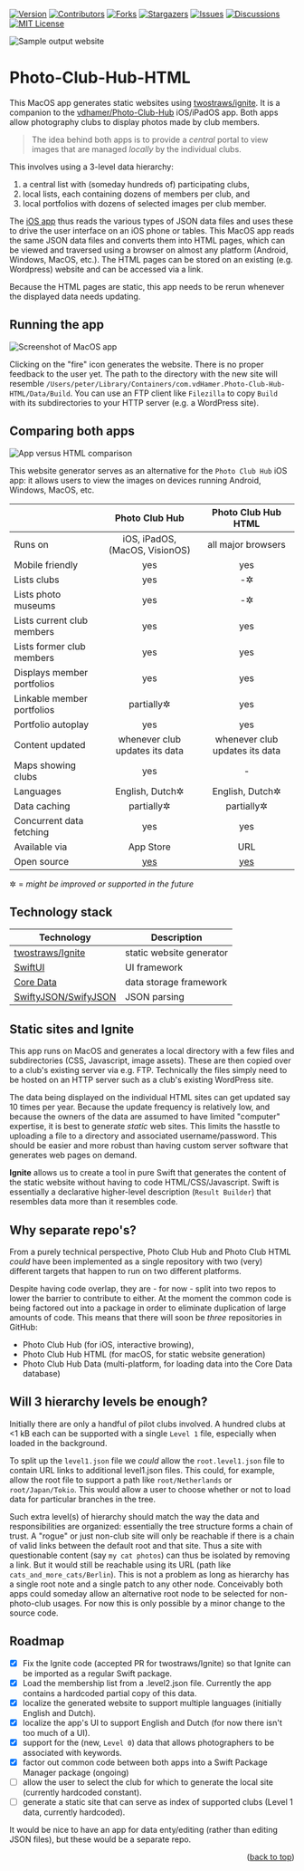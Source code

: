 <div id="top"></div>

[![Version][stable-version]][version-url]
[![Contributors][contributors-shield]][contributors-url]
[![Forks][forks-shield]][forks-url]
[![Stargazers][stars-shield]][stars-url]
[![Issues][issues-shield]][issues-url]
[![Discussions][discussions-shield]][discussions-url]
[![MIT License][license-shield]][license-url]

![Sample output website](images/Screenshot_Ignite.png "Sample output website")

# Photo-Club-Hub-HTML

This MacOS app generates static websites using [twostraws/ignite](https://github.com/twostraws/ignite).
It is a companion to the [vdhamer/Photo-Club-Hub](https://github.com/vdhamer/Photo-Club-Hub) iOS/iPadOS app.
Both apps allow photography clubs to display photos made by club members.

> The idea behind both apps is to provide a _central_ portal to view images that are managed _locally_ by the individual clubs.

This involves using a 3-level data hierarchy: 

1. a central list with (someday hundreds of) participating clubs,
2. local lists, each containing dozens of members per club, and
3. local portfolios with dozens of selected images per club member.

The [iOS app](https://github.com/vdhamer/Photo-Club-Hub) thus reads the various types of JSON data files
and uses these to drive the user interface on an iOS phone or tables.
This MacOS app reads the same JSON data files and converts them into HTML pages,
which can be viewed and traversed using a browser on almost any platform (Android, Windows, MacOS, etc.). 
The HTML pages can be stored on an existing (e.g. Wordpress) website and can be accessed via a link.

Because the HTML pages are static, this app needs to be rerun whenever the displayed data needs updating. 

## Running the app

![Screenshot of MacOS app](images/Screenshot_app.png "Screenshot of MacOS app")

Clicking on the "fire" icon generates the website. There is no proper feedback to the user yet.
The path to the directory with the new site will resemble `/Users/peter/Library/Containers/com.vdHamer.Photo-Club-Hub-HTML/Data/Build`.
You can use an FTP client like `Filezilla` to copy `Build` with its subdirectories to your HTTP server (e.g. a WordPress site).

## Comparing both apps

![App versus HTML comparison](images/Screenshot_comparison.png "side-by-side screenshots")

This website generator serves as an alternative for the `Photo Club Hub` iOS app: 
it allows users to view the images on devices running Android, Windows, MacOS, etc.

| | Photo Club Hub | Photo Club Hub HTML |
| ----------- | :-----------: | :-------: |
| Runs on | iOS, iPadOS, (MacOS, VisionOS) | all major browsers |
| Mobile friendly | yes | yes |
| Lists clubs | yes | -✲ |
| Lists photo museums | yes | -✲ |
| Lists current club members | yes | yes |
| Lists former club members | yes | yes |
| Displays member portfolios | yes | yes |
| Linkable member portfolios | partially✲ | yes |
| Portfolio autoplay | yes | yes |
| Content updated | whenever club updates its data | whenever club updates its data |
| Maps showing clubs | yes | - |
| Languages | English, Dutch✲ | English, Dutch✲ |
| Data caching | partially✲ | partially✲ |
| Concurrent data fetching | yes | yes |
| Available via | App Store | URL |
| Open source | [yes](https://github.com/vdhamer/Photo-Club-Hub) | [yes](https://github.com/vdhamer/Photo-Club-Hub-HTML) |

 ✲ = _might be improved or supported in the future_

## Technology stack

| Technology           | Description                 |
| -------------------- | --------------------------- |
| [twostraws/Ignite](https://github.com/twostraws/ignite.git) | static website generator |
| [SwiftUI](https://developer.apple.com/documentation/coredata) | UI framework |
| [Core Data](https://developer.apple.com/documentation/coredata) | data storage framework |
| [SwiftyJSON/SwifyJSON](https://github.com/SwiftyJSON/SwiftyJSON.git) | JSON parsing |            

## Static sites and Ignite

This app runs on MacOS and generates a local directory with a few files and subdirectories (CSS, Javascript, image assets).
These are then copied over to a club's existing server via e.g. FTP.
Technically the files simply need to be hosted on an HTTP server such as a club's existing WordPress site.

The data being displayed on the individual HTML sites can get updated say 10 times per year.
Because the update frequency is relatively low, and because the owners of the data are assumed to have limited "computer" expertise,
it is best to generate _static_ web sites.
This limits the hasstle to uploading a file to a directory and associated username/password.
This should be easier and more robust than having custom server software that generates web pages on demand.

**Ignite** allows us to create a tool in pure Swift 
that generates the content of the static website without having to code HTML/CSS/Javascript.
Swift is essentially a declarative higher-level description (`Result Builder`) that resembles data more than it resembles code.

## Why separate repo's?

From a purely technical perspective, Photo Club Hub and Photo Club HTML _could_ have been implemented as a single repository
with two (very) different targets that happen to run on two different platforms.

Despite having code overlap, they are - for now - split into two repos to lower the barrier to contribute to either.
At the moment the common code is being factored out into a package in order to eliminate duplication of large amounts of code.
This means that there will soon be _three_ repositories in GitHub:

- Photo Club Hub (for iOS, interactive browing), 
- Photo Club Hub HTML (for macOS, for static website generation)
- Photo Club Hub Data (multi-platform, for loading data into the Core Data database)

## Will 3 hierarchy levels be enough?

Initially there are only a handful of pilot clubs involved. 
A hundred clubs at <1 kB each can be supported with a single `Level 1` file, especially when loaded in the background.

To split up the `level1.json` file we _could_ allow the `root.level1.json` file to contain URL links to additional level1.json files.
This could, for example, allow the root file to support a path like `root/Netherlands` or `root/Japan/Tokio`.
This would allow a user to choose whether or not to load data for particular branches in the tree.

Such extra level(s) of hierarchy should match the way the data and responsibilities are organized: 
essentially the tree structure forms a chain of trust. 
A "rogue" or just non-club site will only be reachable if there is a chain of valid links between the default root and that site.
Thus a site with questionable content (say `my cat photos`) can thus be isolated by removing a link.
But it would still be reachable using its URL (path like `cats_and_more_cats/Berlin`).
This is not a problem as long as hierarchy has a single root note and a single patch to any other node. 
Conceivably both apps could someday allow an alternative root node to be selected for non-photo-club usages.
For now this is only possible by a minor change to the source code.

## Roadmap

- [x] Fix the Ignite code (accepted PR for twostraws/Ignite) so that Ignite can be imported as a regular Swift package.
- [x] Load the membership list from a .level2.json file. Currently the app contains a hardcoded partial copy of this data.
- [x] localize the generated website to support multiple languages (initially English and Dutch).
- [x] localize the app's UI to support English and Dutch (for now there isn't too much of a UI).
- [x] support for the (new, `Level 0`) data that allows photographers to be associated with keywords.
- [x] factor out common code between both apps into a Swift Package Manager package (ongoing)
- [ ] allow the user to select the club for which to generate the local site (currently hardcoded constant).
- [ ] generate a static site that can serve as index of supported clubs (Level 1 data, currently hardcoded).

It would be nice to have an app for data enty/editing (rather than editing JSON files), but these would be a separate repo.

<p align="right">(<a href="#top">back to top</a>)</p>

<!-- MARKDOWN LINKS & IMAGES -->
<!-- https://www.markdownguide.org/basic-syntax/#reference-style-links -->
[stable-version]: https://img.shields.io/github/v/release/vdhamer/Photo-Club-Hub-HTML?style=plastic&color=violet
[version-url]: https://github.com/vdhamer/Photo-Club-Hub-HTML/releases

[contributors-shield]: https://img.shields.io/github/contributors/vdhamer/Photo-Club-Hub-HTML?style=plastic
[contributors-url]: https://github.com/vdhamer/Photo-Club-Hub-HTML/graphs/contributors

[forks-shield]: https://img.shields.io/github/forks/vdhamer/Photo-Club-Hub-HTML?style=plastic&color=teal
[forks-url]: https://github.com/vdhamer/Photo-Club-Hub-HTML/network/members

[stars-shield]: https://img.shields.io/github/stars/vdhamer/Photo-Club-Hub-HTML?style=plastic
[stars-url]: https://github.com/vdhamer/Photo-Club-Hub-HTML/stargazers

[issues-shield]: https://img.shields.io/github/issues/vdhamer/Photo-Club-Hub-HTML?style=plastic
[issues-url]: https://github.com/vdhamer/Photo-Club-Hub-HTML/issues

[discussions-shield]: https://img.shields.io/github/discussions/vdhamer/Photo-Club-Hub-HTML?style=plastic&color=orange
[discussions-url]: https://github.com/vdhamer/Photo-Club-Hub-HTML/discussions

[license-shield]: https://img.shields.io/github/license/vdhamer/Photo-Club-Hub?style=plastic 
[license-url]: https://github.com/vdhamer/Photo-Club-Hub-HTML/blob/main/.github/LICENSE.md
